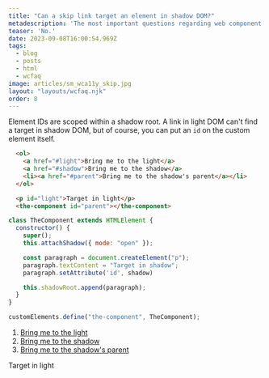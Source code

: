 ```yaml
---
title: "Can a skip link target an element in shadow DOM?"
metadescription: 'The most important questions regarding web component accessibility'
teaser: 'No.'
date: 2023-09-08T16:00:54.969Z
tags:
  - blog
  - posts
  - html
  - wcfaq
image: articles/sm_wca11y_skip.jpg
layout: "layouts/wcfaq.njk"
order: 8
---
```

Element IDs are scoped within a shadow root. A link in light DOM can't find a target in shadow DOM, but of course, you can put an `id` on the custom element itself.

```html
  <ol>
    <a href="#light">Bring me to the light</a>
    <a href="#shadow">Bring me to the shadow</a>
    <li><a href="#parent">Bring me to the shadow's parent</a></li>
  </ol>

  <p id="light">Target in light</p>
  <the-component id="parent"></the-component>
```

```js
class TheComponent extends HTMLElement {
  constructor() {
    super();
    this.attachShadow({ mode: "open" });

    const paragraph = document.createElement("p");
    paragraph.textContent = "Target in shadow";
    paragraph.setAttribute('id', shadow)

    this.shadowRoot.append(paragraph);
  }
}

customElements.define("the-component", TheComponent);
```

<div data-sample="demo">
  <ol>
    <li><a href="#light">Bring me to the light</a></li>
    <li><a href="#shadow">Bring me to the shadow</a></li>
    <li><a href="#parent">Bring me to the shadow's parent</a></li>
  </ol>


  <p id="light">Target in light</p>
  <the-component id="parent"></the-component>
</div>

<style>
  :target {
    background: aqua;
  }

  the-component {
    display: block;
  }
</style>

<script>
class TheComponent extends HTMLElement {
  constructor() {
    super();
    this.attachShadow({ mode: "open" });

    const paragraph = document.createElement("p");
    paragraph.textContent = "Target in shadow";
    paragraph.setAttribute('id', 'shadow')

    this.shadowRoot.append(paragraph);
  }
}

customElements.define("the-component", TheComponent);
</script>
